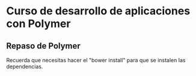 # Curso de desarrollo de aplicaciones con Polymer

## Repaso de Polymer

Recuerda que necesitas hacer el "bower install" para que se instalen las dependencias.